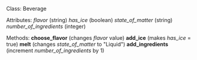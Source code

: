 Class: Beverage

Attributes:
*flavor* (string)
*has_ice* (boolean)
*state_of_matter* (string)
*number_of_ingredients* (integer)

Methods:
**choose_flavor** (changes *flavor* value)
**add_ice** (makes *has_ice* = true)
**melt** (changes *state_of_matter* to "Liquid")
**add_ingredients** (increment *number_of_ingredients* by 1)
